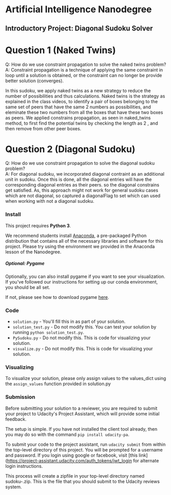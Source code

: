# Artificial Intelligence Nanodegree
## Introductory Project: Diagonal Sudoku Solver

# Question 1 (Naked Twins)
Q: How do we use constraint propagation to solve the naked twins problem?  
A:
Constraint propagation is a technique of applying the same constraint in loop  until a solution is obtained,
 or the constraint can no longer be provide better solution (converges).

In this sudoku, we apply naked twins as a new strategy to reduce the number of possibilities and thus calculations.
 Naked twins is the strategy as explained in the class videos, to identify a pair of boxes belonging to the same set of peers that have the same 2 numbers as possibilities,
 and eleminate these two numbers from all the boxes that have these two boxes as peers.
We applied constrains propagation, as seen in naked_twins method, to first find the potential twins by checking the length as 2 , and then remove from other peer boxes.

# Question 2 (Diagonal Sudoku)
Q: How do we use constraint propagation to solve the diagonal sudoku problem?  
A:
For diagonal sudoku, we incorporated diagonal contraint as an additional unit in sudoku.
 Once this is done, all the diagonal entries will have the corresponding diagonal entries as their peers. so the diagonal constrains get satisfied.
 As, this approach might not work for general sudoku cases which are not diagonal, so captured a diagonalFlag to set which can used when working with not
 a diagonal sudoku.
 

### Install

This project requires **Python 3**.

We recommend students install [Anaconda](https://www.continuum.io/downloads), a pre-packaged Python distribution that contains all of the necessary libraries and software for this project. 
Please try using the environment we provided in the Anaconda lesson of the Nanodegree.

##### Optional: Pygame

Optionally, you can also install pygame if you want to see your visualization. If you've followed our instructions for setting up our conda environment, you should be all set.

If not, please see how to download pygame [here](http://www.pygame.org/download.shtml).

### Code

* `solution.py` - You'll fill this in as part of your solution.
* `solution_test.py` - Do not modify this. You can test your solution by running `python solution_test.py`.
* `PySudoku.py` - Do not modify this. This is code for visualizing your solution.
* `visualize.py` - Do not modify this. This is code for visualizing your solution.

### Visualizing

To visualize your solution, please only assign values to the values_dict using the ```assign_values``` function provided in solution.py

### Submission
Before submitting your solution to a reviewer, you are required to submit your project to Udacity's Project Assistant, which will provide some initial feedback.  

The setup is simple.  If you have not installed the client tool already, then you may do so with the command `pip install udacity-pa`.  

To submit your code to the project assistant, run `udacity submit` from within the top-level directory of this project.  You will be prompted for a username and password.  If you login using google or facebook, visit [this link](https://project-assistant.udacity.com/auth_tokens/jwt_login for alternate login instructions.

This process will create a zipfile in your top-level directory named sudoku-<id>.zip.  This is the file that you should submit to the Udacity reviews system.

